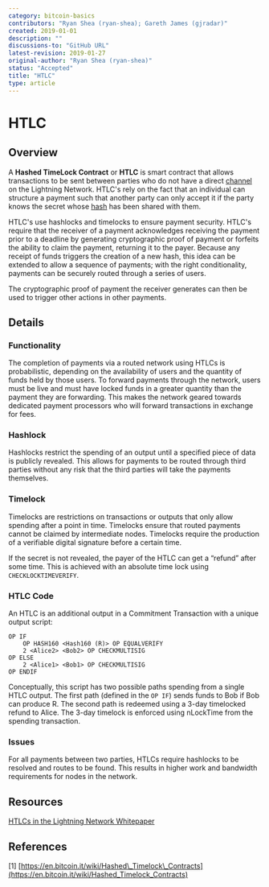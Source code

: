 ```yaml
---
category: bitcoin-basics
contributors: "Ryan Shea (ryan-shea); Gareth James (gjradar)"
created: 2019-01-01
description: ""
discussions-to: "GitHub URL"
latest-revision: 2019-01-27
original-author: "Ryan Shea (ryan-shea)"
status: "Accepted"
title: "HTLC"
type: article
---
```


# HTLC

## Overview

A **Hashed TimeLock Contract** or **HTLC** is smart contract that allows transactions to be sent between parties who do not have a direct [channel ](../lightning-basics/payment-channel.md)on the Lightning Network. HTLC's rely on the fact that an individual can structure a payment such that another party can only accept it if the party knows the secret whose [hash](hash.md) has been shared with them.

HTLC's use hashlocks and timelocks to ensure payment security. HTLC's require that the receiver of a payment acknowledges receiving the payment prior to a deadline by generating cryptographic proof of payment or forfeits the ability to claim the payment, returning it to the payer. Because any receipt of funds triggers the creation of a new hash, this idea can be extended to allow a sequence of payments; with the right conditionality, payments can be securely routed through a series of users.

The cryptographic proof of payment the receiver generates can then be used to trigger other actions in other payments.

## Details

### Functionality

The completion of payments via a routed network using HTLCs is probabilistic, depending on the availability of users and the quantity of funds held by those users. To forward payments through the network, users must be live and must have locked funds in a greater quantity than the payment they are forwarding. This makes the network geared towards dedicated payment processors who will forward transactions in exchange for fees.

### Hashlock

Hashlocks restrict the spending of an output until a specified piece of data is publicly revealed. This allows for payments to be routed through third parties without any risk that the third parties will take the payments themselves.

### Timelock

Timelocks are restrictions on transactions or outputs that only allow spending after a point in time. Timelocks ensure that routed payments cannot be claimed by intermediate nodes. Timelocks require the production of a verifiable digital signature before a certain time.

If the secret is not revealed, the payer of the HTLC can get a “refund” after some time. This is achieved with an absolute time lock using `CHECKLOCKTIMEVERIFY`.

### HTLC Code

An HTLC is an additional output in a Commitment Transaction with a unique output script:

```text
OP IF
    OP HASH160 <Hash160 (R)> OP EQUALVERIFY
    2 <Alice2> <Bob2> OP CHECKMULTISIG
OP ELSE
    2 <Alice1> <Bob1> OP CHECKMULTISIG
OP ENDIF
```

Conceptually, this script has two possible paths spending from a single HTLC output. The first path \(defined in the `OP IF`\) sends funds to Bob if Bob can produce R. The second path is redeemed using a 3-day timelocked refund to Alice. The 3-day timelock is enforced using nLockTime from the spending transaction.

### Issues

For all payments between two parties, HTLCs require hashlocks to be resolved and routes to be found. This results in higher work and bandwidth requirements for nodes in the network.

## Resources

[HTLCs in the Lightning Network Whitepaper](https://lightning.network/lightning-network-paper.pdf)

## References

\[1\] [https://en.bitcoin.it/wiki/Hashed\_Timelock\_Contracts](https://en.bitcoin.it/wiki/Hashed_Timelock_Contracts)
